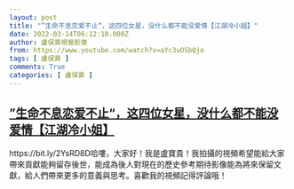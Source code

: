 ```yaml
---
layout: post
title: "”生命不息恋爱不止“，这四位女星，没什么都不能没爱情【江湖冷小姐】"
date: 2022-03-14T06:12:10.000Z
author: 盧保貴視覺影像
from: https://www.youtube.com/watch?v=aYc3uOSbQjo
tags: [ 盧保貴 ]
comments: True
categories: [ 盧保貴 ]
---
```

<!--1647238330000-->
[”生命不息恋爱不止“，这四位女星，没什么都不能没爱情【江湖冷小姐】](https://www.youtube.com/watch?v=aYc3uOSbQjo)
------

<div>
https://bit.ly/2YsRD8D哈嘍，大家好！我是盧寶貴！我拍攝的視頻希望能給大家帶來貢獻能夠留存後世，能成為後人對現在的歷史參考期待影像能為將來保留文獻，給人們帶來更多的意義與思考。喜歡我的視頻記得評論哦！
</div>
